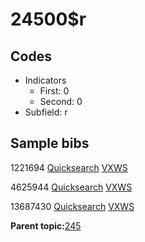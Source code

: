 # 24500$r

## Codes

-   Indicators
    -   First: 0
    -   Second: 0
-   Subfield: r

## Sample bibs

1221694 [Quicksearch](https://search.library.yale.edu/catalog/1221694) [VXWS](http://prodorbis.library.yale.edu:7014/vxws/GetHoldingsService?bibId=1221694)

4625944 [Quicksearch](https://search.library.yale.edu/catalog/4625944) [VXWS](http://prodorbis.library.yale.edu:7014/vxws/GetHoldingsService?bibId=4625944)

13687430 [Quicksearch](https://search.library.yale.edu/catalog/13687430) [VXWS](http://prodorbis.library.yale.edu:7014/vxws/GetHoldingsService?bibId=13687430)

**Parent topic:**[245](../../tags/245/245.md)

